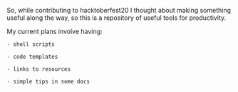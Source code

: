 So, while contributing to hacktoberfest20 I thought about making something useful along the way, so this is a repository of useful tools for productivity.

My current plans involve having: 
    
    - shell scripts
    
    - code templates
    
    - links to resources
   
    - simple tips in some docs
